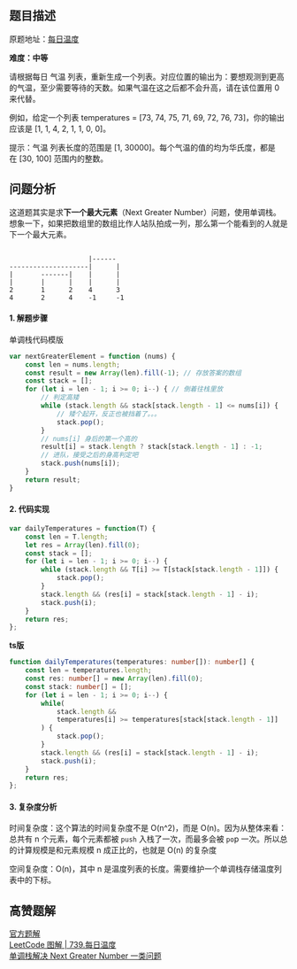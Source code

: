 ## 题目描述

原题地址：[每日温度](https://leetcode-cn.com/problems/daily-temperatures/)

**难度：中等**

请根据每日 气温 列表，重新生成一个列表。对应位置的输出为：要想观测到更高的气温，至少需要等待的天数。如果气温在这之后都不会升高，请在该位置用 0 来代替。

例如，给定一个列表 temperatures = [73, 74, 75, 71, 69, 72, 76, 73]，你的输出应该是 [1, 1, 4, 2, 1, 1, 0, 0]。

提示：气温 列表长度的范围是 [1, 30000]。每个气温的值的均为华氏度，都是在 [30, 100] 范围内的整数。

## 问题分析
这道题其实是求**下一个最大元素**（Next Greater Number）问题，使用单调栈。想象一下，如果把数组里的数组比作人站队拍成一列，那么第一个能看到的人就是下一个最大元素。

```

                    |------
--------------------|      |
|       -------|    |      |
|       |      |    |      |
2       1      2    4      3
4       2      4    -1     -1
```

#### 1. 解题步骤
单调栈代码模版
```js
var nextGreaterElement = function (nums) {
    const len = nums.length;
    const result = new Array(len).fill(-1); // 存放答案的数组
    const stack = [];
    for (let i = len - 1; i >= 0; i--) { // 倒着往栈里放
        // 判定高矮
        while (stack.length && stack[stack.length - 1] <= nums[i]) {
            // 矮个起开，反正也被挡着了。。。
            stack.pop();
        }
        // nums[i] 身后的第一个高的
        result[i] = stack.length ? stack[stack.length - 1] : -1;
        // 进队，接受之后的⾝⾼判定吧
        stack.push(nums[i]);
    }
    return result;
}
```

#### 2. 代码实现
```js
var dailyTemperatures = function(T) {
    const len = T.length;
    let res = Array(len).fill(0);
    const stack = [];
    for (let i = len - 1; i >= 0; i--) {
        while (stack.length && T[i] >= T[stack[stack.length - 1]]) {
            stack.pop();
        }
        stack.length && (res[i] = stack[stack.length - 1] - i);
        stack.push(i);
    }
    return res;
};
```

**ts版**
```ts
function dailyTemperatures(temperatures: number[]): number[] {
    const len = temperatures.length;
    const res: number[] = new Array(len).fill(0);
    const stack: number[] = [];
    for (let i = len - 1; i >= 0; i--) {
        while(
            stack.length && 
            temperatures[i] >= temperatures[stack[stack.length - 1]]
        ) {
            stack.pop();
        }
        stack.length && (res[i] = stack[stack.length - 1] - i);
        stack.push(i);
    }
    return res;
};
```

#### 3. 复杂度分析
时间复杂度：这个算法的时间复杂度不是 O(n^2)，而是 O(n)。因为从整体来看：总共有 n 个元素，每个元素都被 `push` ⼊栈了⼀次，⽽最多会被 `po`p ⼀次。所以总的计算规模是和元素规模 n 成正⽐的，也就是 O(n) 的复杂度

空间复杂度：O(n)，其中 n 是温度列表的长度。需要维护一个单调栈存储温度列表中的下标。

## 高赞题解
[官方题解](https://leetcode-cn.com/problems/daily-temperatures/solution/mei-ri-wen-du-by-leetcode-solution/)  
[LeetCode 图解 | 739.每日温度](https://leetcode-cn.com/problems/daily-temperatures/solution/leetcode-tu-jie-739mei-ri-wen-du-by-misterbooo/)  
[单调栈解决 Next Greater Number 一类问题](https://leetcode-cn.com/problems/next-greater-element-i/solution/dan-diao-zhan-jie-jue-next-greater-number-yi-lei-w/)  